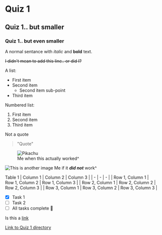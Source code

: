 # Quiz 1
## Quiz 1.. but smaller
### Quiz 1.. but even smaller
  
A normal sentance with *italic* and **bold** text.
  
~~I didn't mean to add this line.. or did I?~~
  
A list:
- First item
- Second item
  - Second item sub-point
- Third item
  
Numbered list:
1. First item
2. Second item
3. Third item
  
Not a quote
> "Quote"
  
<figure align= "left">
  <img src="https://pbs.twimg.com/media/DqJk8PrU0AI8IzU?format=jpg&name=small" alt="Pikachu">
  <figcaption>Me when this actually worked^</figcaption>
</figure>

![This is another image](https://media.wired.com/photos/5926dc8ecfe0d93c474319dd/master/pass/PikachuTA-EWEATA.jpg)
Me if it ***did not*** work^
  
Table 1
| Column 1 | Column 2 | Column 3 |
| - | - | - |
| Row 1, Column 1 | Row 1, Column 2 | Row 1, Column 3 |
| Row 2, Column 1 | Row 2, Column 2 | Row 2, Column 3 |
| Row 3, Column 1 | Row 3, Column 2 | Row 3, Column 3 |

- [x] Task 1
- [ ] Task 2
- [ ] All tasks complete :tada:

Is this a [link](https://docs.github.com/en/get-started/writing-on-github/getting-started-with-writing-and-formatting-on-github/basic-writing-and-formatting-syntax)

[Link to Quiz 1 directory](https://github.com/OREL-group/Project-Management/tree/main/Quiz%201)
